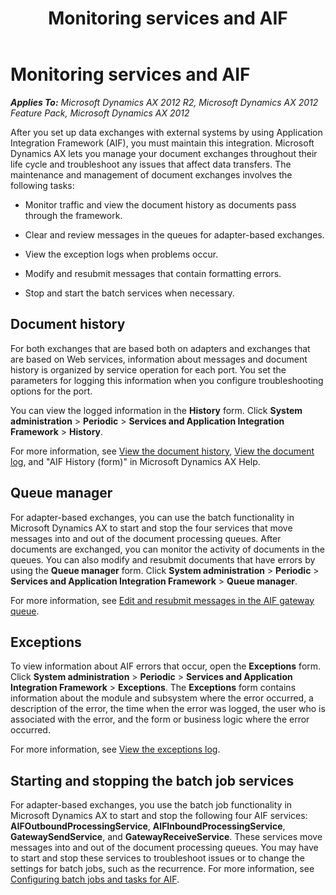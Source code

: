 ﻿---
title: Monitoring services and AIF
TOCTitle: Monitoring services and AIF
ms:assetid: 21393afe-4277-4347-954a-15d097ed61c1
ms:mtpsurl: https://technet.microsoft.com/en-us/library/Aa834342(v=AX.60)
ms:contentKeyID: 35132575
ms.date: 11/07/2012
mtps_version: v=AX.60
f1_keywords:
- schema
- see
- XML
- view
- AIF
- AifXmlViewer
---

# Monitoring services and AIF 


_**Applies To:** Microsoft Dynamics AX 2012 R2, Microsoft Dynamics AX 2012 Feature Pack, Microsoft Dynamics AX 2012_

After you set up data exchanges with external systems by using Application Integration Framework (AIF), you must maintain this integration. Microsoft Dynamics AX lets you manage your document exchanges throughout their life cycle and troubleshoot any issues that affect data transfers. The maintenance and management of document exchanges involves the following tasks:

  - Monitor traffic and view the document history as documents pass through the framework.

  - Clear and review messages in the queues for adapter-based exchanges.

  - View the exception logs when problems occur.

  - Modify and resubmit messages that contain formatting errors.

  - Stop and start the batch services when necessary.

## Document history

For both exchanges that are based both on adapters and exchanges that are based on Web services, information about messages and document history is organized by service operation for each port. You set the parameters for logging this information when you configure troubleshooting options for the port.

You can view the logged information in the **History** form. Click **System administration** \> **Periodic** \> **Services and Application Integration Framework** \> **History**.

For more information, see [View the document history](view-the-document-history.md), [View the document log](view-the-document-log.md), and "AIF History (form)" in Microsoft Dynamics AX Help.

## Queue manager

For adapter-based exchanges, you can use the batch functionality in Microsoft Dynamics AX to start and stop the four services that move messages into and out of the document processing queues. After documents are exchanged, you can monitor the activity of documents in the queues. You can also modify and resubmit documents that have errors by using the **Queue manager** form. Click **System administration** \> **Periodic** \> **Services and Application Integration Framework** \> **Queue manager**.

For more information, see [Edit and resubmit messages in the AIF gateway queue](edit-and-resubmit-messages-in-the-aif-gateway-queue.md).

## Exceptions

To view information about AIF errors that occur, open the **Exceptions** form. Click **System administration** \> **Periodic** \> **Services and Application Integration Framework** \> **Exceptions**. The **Exceptions** form contains information about the module and subsystem where the error occurred, a description of the error, the time when the error was logged, the user who is associated with the error, and the form or business logic where the error occurred.

For more information, see [View the exceptions log](view-the-exceptions-log.md).

## Starting and stopping the batch job services

For adapter-based exchanges, you use the batch job functionality in Microsoft Dynamics AX to start and stop the following four AIF services: **AIFOutboundProcessingService**, **AIFInboundProcessingService**, **GatewaySendService**, and **GatewayReceiveService**. These services move messages into and out of the document processing queues. You may have to start and stop these services to troubleshoot issues or to change the settings for batch jobs, such as the recurrence. For more information, see [Configuring batch jobs and tasks for AIF](configuring-batch-jobs-and-tasks-for-aif.md).

